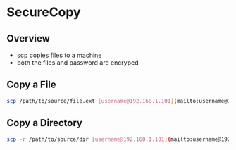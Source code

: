 # SecureCopy

## Overview

* scp copies files to a machine
* both the files and password are encryped

## Copy a File

```bash
scp /path/to/source/file.ext [username@192.168.1.101](mailto:username@192.168.1.101):/path/to/destination/file.ext
```

## Copy a Directory

```bash
scp -r /path/to/source/dir [username@192.168.1.101](mailto:username@192.168.1.101):/path/to/destination/
```
